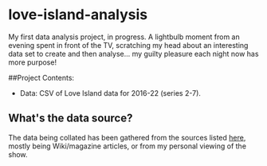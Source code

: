 # love-island-analysis
My first data analysis project, in progress. A lightbulb moment from an evening spent in front of the TV, scratching my head about an interesting data set to create and then analyse... my guilty pleasure each night now has more purpose!

##Project Contents:
- Data: CSV of Love Island data for 2016-22 (series 2-7).


## What's the data source?
The data being collated has been gathered from the sources listed [here](data_sources.md), mostly being Wiki/magazine articles, or from my personal viewing of the show. 

